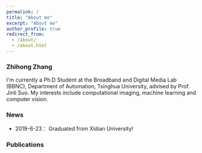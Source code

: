 ```yaml
---
permalink: /
title: "About me"
excerpt: "About me"
author_profile: true
redirect_from: 
  - /about/
  - /about.html
---
```

### Zhihong Zhang ###


I'm currently a Ph.D Student at the Broadband and Digital Media Lab (BBNC), Department of Automation, Tsinghua University, advised by Prof. Jinli Suo. 
My interests include computational imaging, machine learning and computer vision.


### News ###
- 2019-6-23： Graduated from Xidian University!

### Publications ###

